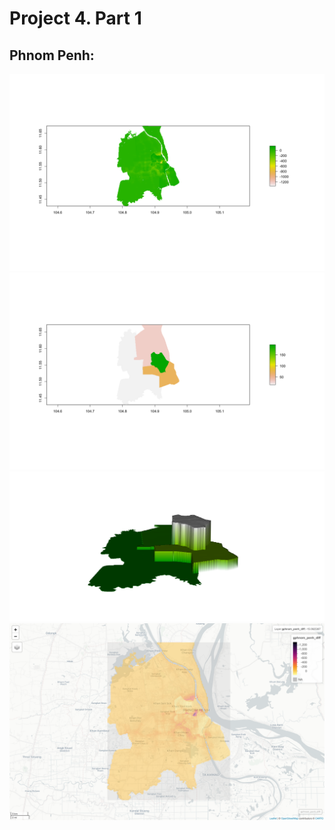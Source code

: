 # Project 4. Part 1

## Phnom Penh:
![](https://raw.githubusercontent.com/dloumeau/data100repository/main/Screen%20Shot%202021-04-16%20at%209.00.10%20PM.png)
![](https://raw.githubusercontent.com/dloumeau/data100repository/main/Screen%20Shot%202021-04-16%20at%209.00.52%20PM.png)
![](https://raw.githubusercontent.com/dloumeau/data100repository/main/Screen%20Shot%202021-04-16%20at%209.01.39%20PM.png)
![](https://raw.githubusercontent.com/dloumeau/data100repository/main/Screen%20Shot%202021-04-16%20at%209.02.27%20PM.png)
